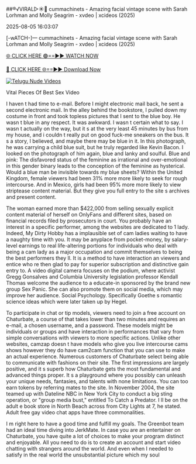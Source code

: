 ##®️√VIRAL▷☀️👄    cummachinets - Amazing facial vintage scene with Sarah Lorhman and Molly Seagrim - xvdeo &#124; xcideos (2025)

2025-08-05 16:03:07



[-wATCH-]—    cummachinets - Amazing facial vintage scene with Sarah Lorhman and Molly Seagrim - xvdeo &#124; xcideos (2025)

[🌐 CLICK HERE 🟢==►► WATCH NOW](https://www.youtucams.com/tracking/githubcom)

[🔴 CLICK HERE 🌐==►► Download Now](https://www.youtucams.com/tracking/githubcom)

[![Telugu Nude Videos](https://i.imgur.com/dJHk4Zq.gif)](https://www.youtucams.com/tracking/githubcom)



Vital Pieces Of Best Sex Video

I haven t had time to e-mail. Before I might electronic mail back, he sent a second electronic mail. In the alley behind the bookstore, I pulled down my costume in front and took topless pictures that I sent to the blue boy. He wasn t blue in any respect. It was awkward. I wasn t certain what to say. I wasn t actually on the way, but it s at the very least 45 minutes by bus from my house, and i couldn t really put on good fuck-me sneakers on the bus. It s a story, I believed, and maybe there may be blue in it. In this photograph, he was carrying a child blue suit, but he truly regarded like Kevin Bacon. I looked on the photograph of him again, blue and lanky and soulful. Blue and pink: The disfavored status of the feminine as irrational and over-emotional in this gender binary leads to the conception of the feminine as hysterical. Would a blue man be invisible towards my blue sheets? Within the United Kingdom, female viewers had been 31% more more likely to seek for  rough intercourse.  And in Mexico, girls had been 95% more more likely to view  striptease  content material. But they give you full entry to the site s archives and present content.

The woman earned more than $422,000 from selling sexually explicit content material of herself on OnlyFans and different sites, based on financial records filed by prosecutors in court. You probably have an interest in a specific performer, among the websites are dedicated to 1 lady. Indeed, My Dirty Hobby has a implausible set of cam ladies waiting to have a naughty time with you. It may be anyplace from pocket-money, by salary-level earnings to real life-altering portions for individuals who deal with being a cam lady as a major occupation and commit themselves to being the best performers they ll. It is a method to have interaction an viewers and entice who re then glad to pay for superior subscription and distinctive gain entry to. A video digital camera focuses on the podium, where activist Gregg Gonsalves and Columbia University legislation professor Kendall Thomas welcome the audience to a educate-in sponsored by the brand new group Sex Panic. She can also promote them on social media, which may improve her audience. Social Psychology. Specifically Goethe s romantic science ideas which were later taken up by Hegel.

To participate in chat or tip models, viewers need to join a free account on Chaturbate, a course of that takes lower than two minutes and requires an e-mail, a chosen username, and a password. These models might be individuals or groups and have interaction in performances that vary from simple conversations with viewers to more specific actions. Unlike other websites, camzap doesn t have models who give you live intercourse cams shows however they do have cam2cam function that you can use to make an actual experience. Numerous customers of Chaturbate select being able to communicate with fashions on their site. The first impressions are largely positive, and it s superb how Chaturbate gets the most fundamental and advanced things proper. It s a playground where you possibly can unleash your unique needs, fantasies, and talents with none limitations. You can too earn tokens by referring mates to the site. In November 2004, the site teamed up with Dateline NBC in New York City to conduct a big sting operation, or "group media bust," entitled To Catch a Predator. I ll be on the adult e book store in North Beach across from City Lights at 7, he stated. Adult free gay video chat apps have three commonalities.

I m right here to have a good time and fulfill my goals. The Greenbot team had an ideal time diving into JerkMate. In case you are an entertainer on Chaturbate, you have quite a lot of choices to make your program distinct and enjoyable. All you need to do is to create an account and start video chatting with strangers around the world. And even when I needed to satisfy in the real world the unsubstantial picture which my soul 